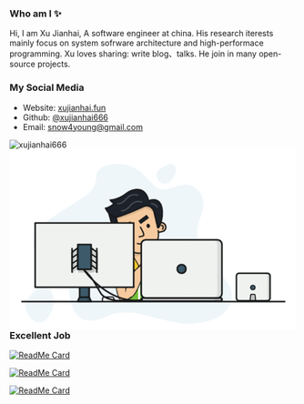 ### Who am I ✨

Hi, I am Xu Jianhai, A software engineer at china. His research iterests mainly focus on system sofrware architecture and high-performace programming. Xu loves sharing: write blog、talks. He join in many open-source projects.

### My Social Media

- Website: [xujianhai.fun](https://http://xujianhai.fun/)
- Github: [@xujianhai666](https://github.com/xujianhai666)
- Email: snow4young@gmail.com

<img align="left" src="https://github-readme-stats.vercel.app/api?username=xujianhai666&show_icons=true" alt="xujianhai666"/> </p>

<img align="right" src="https://github.com/xujianhai666/xujianhai666/raw/master/developer.gif"/>

### Excellent Job

[![ReadMe Card](https://github-readme-stats.vercel.app/api/pin/?username=xujianhai666&repo=rocketmq)](https://github.com/apache/rocketmq)

[![ReadMe Card](https://github-readme-stats.vercel.app/api/pin/?username=xujianhai666&repo=rocketmq-client-go)](https://github.com/apache/rocketmq-client-go)

[![ReadMe Card](https://github-readme-stats.vercel.app/api/pin/?username=xujianhai666&repo=pulsar-client-go)](https://github.com/apache/pulsar-client-go)
